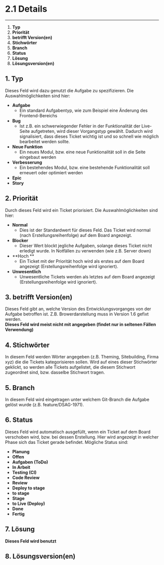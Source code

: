 # 2.1 Details

---

1. **Typ**
2. **Priorität**
3. **betrifft Version\(en\)**
4. **Stichwörter**
5. **Branch**
6. **Status**
7. **Lösung**
8. **Lösungsversion\(en\)**

## 1. Typ

Dieses Feld wird dazu genutzt die Aufgabe zu spezifizieren. Die Auswahlmöglichkeiten sind hier:

* **Aufgabe**
  * Ein standard Aufgabentyp, wie zum Beispiel eine Änderung des Frontend-Bereichs
* **Bug**
  * Ist z.B. ein schwerwiegender Fehler in der Funktionalität der Live-Seite aufgetreten, wird dieser Vorgangstyp gewählt. Dadurch wird signalisiert, dass dieses Ticket wichtig ist und so schnell wie möglich bearbeitet werden sollte.
* **Neue Funktion**
  * Ein neues Modul, bzw. eine neue Funktionalität soll in die Seite eingebaut werden
* **Verbesserung**
  * Ein bestehendes Modul, bzw. eine bestehende Funktionalität soll erneuert oder optimiert werden
* **Epic**
* **Story**

## 2. Priorität

Durch dieses Feld wird ein Ticket priorisiert. Die Auswahlmöglichkeiten sind hier:

* **Normal**
  * Dies ist der Standardwert für dieses Feld. Das Ticket wird normal \(nach Erstellungsreihenfolge\) auf dem Board angezeigt.
* **Blocker**
  * Dieser Wert blockt jegliche Aufgaben, solange dieses Ticket nicht erledigt wurde. In Notfällen zu verwenden \(wie z.B. Server down\)
* **Hoch **
  * Ein Ticket mit der Priorität hoch wird als erstes auf dem Board angezeigt \(Erstellungsreihenfolge wird ignoriert\).
* **Unwesentlich**
  * Unwesentliche Tickets werden als letztes auf dem Board angezeigt \(Erstellungsreihenfolge wird ignoriert\).

## 3. betrifft Version\(en\)

Dieses Feld gibt an, welche Version des Entwicklungsvorganges von der Aufgabe betroffen ist. Z.B. Browerdarstellung muss in Version 1.6 gefixt werden.  
**Dieses Feld wird meist nicht mit angegeben \(findet nur in seltenen Fällen Verwendung\)**

## 4. Stichwörter

In diesem Feld werden Wörter angegeben \(z.B. Theming, Sitebuilding, Firma xyz\) die die Tickets kategorisieren sollen. Wird auf eines dieser Stichwörter geklickt, so werden alle Tickets aufgelistet, die diesem Stichwort zugeordnet sind, bzw. dasselbe Stichwort tragen.

## 5. Branch

In diesem Feld wird eingetragen unter welchem Git-Branch die Aufgabe gelöst wurde \(z.B. feature/DSAG-1971\).

## 6. Status

Dieses Feld wird automatisch ausgefüllt, wenn ein Ticket auf dem Board verschoben wird, bzw. bei dessen Erstellung. Hier wird angezeigt in welcher Phase sich das Ticket gerade befindet. Mögliche Status sind:

* **Planung**
* **Offen**
* **Aufgaben \(ToDo\)**
* **In Arbeit**
* **Testing \(CI\)**
* **Code Review**
* **Review**
* **Deploy to stage**
* **to stage**
* **Stage**
* **to Live \(Deploy\)**
* **Done**
* **Fertig**

## 7. Lösung

**Dieses Feld wird benutzt**

## 8. Lösungsversion\(en\)



